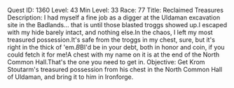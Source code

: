 Quest ID: 1360
Level: 43
Min Level: 33
Race: 77
Title: Reclaimed Treasures
Description: I had myself a fine job as a digger at the Uldaman excavation site in the Badlands... that is until those blasted troggs showed up.I escaped with my hide barely intact, and nothing else.In the chaos, I left my most treasured possession.It's safe from the troggs in my chest, sure, but it's right in the thick of 'em.$B$BI'd be in your debt, both in honor and coin, if you could fetch it for me!A chest with my name on it is at the end of the North Common Hall.That's the one you need to get in.
Objective: Get Krom Stoutarm's treasured possession from his chest in the North Common Hall of Uldaman, and bring it to him in Ironforge.
